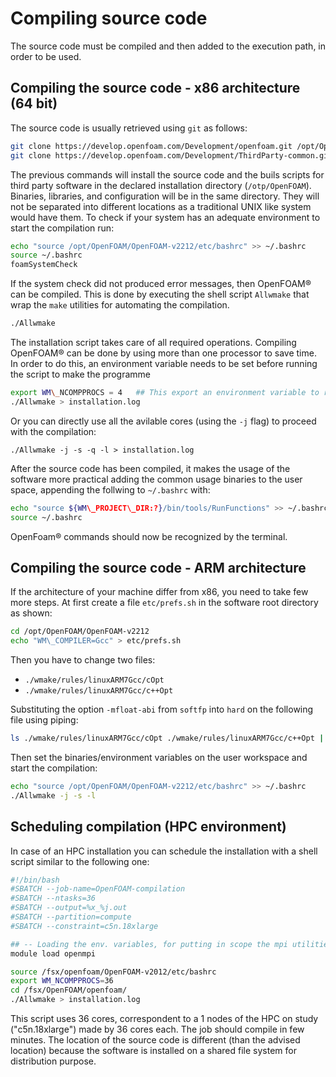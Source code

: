 # Compiling source code

The source code must be compiled and then added to the execution path, in order to be used.

## Compiling the source code - x86 architecture (64 bit)

The source code is usually retrieved using ```git``` as follows:

```sh
git clone https://develop.openfoam.com/Development/openfoam.git /opt/OpenFOAM
git clone https://develop.openfoam.com/Development/ThirdParty-common.git /opt/OpenFOAM
```

The previous commands will install the source code and the buils scripts for 
third party software in the declared installation directory (```/otp/OpenFOAM```).
Binaries, libraries, and configuration will be in the same directory.
They will not be separated into different locations as a traditional
UNIX like system would have them. To check if your system has an adequate
environment to start the compilation run:

```sh
echo "source /opt/OpenFOAM/OpenFOAM-v2212/etc/bashrc" >> ~/.bashrc
source ~/.bashrc
foamSystemCheck
```

If the system check did not produced error messages, then OpenFOAM® can
be compiled. This is done by executing the shell script ```Allwmake``` that wrap
the ```make``` utilities for automating the compilation.

```sh
./Allwmake
```

The installation script takes care of all required operations.
Compiling OpenFOAM® can be done by using more than one processor to save
time. In order to do this, an environment variable needs to be set
before running the script to make the programme

```sh
export WM\_NCOMPPROCS = 4   ## This export an environment variable to run the compilation in 4 processors
./Allwmake > installation.log
```
Or you can directly use all the avilable cores (using the ```-j``` flag) to proceed with the compilation:

```shell-session
./Allwmake -j -s -q -l > installation.log
```
After the source code has been compiled, it makes the usage of the software more practical
adding the common usage binaries to the user space, appending the follwing to ```~/.bashrc``` with:

```sh
echo "source ${WM\_PROJECT\_DIR:?}/bin/tools/RunFunctions" >> ~/.bashrc
source ~/.bashrc
```
OpenFoam® commands should now be recognized by the terminal.


## Compiling the source code - ARM architecture

If the architecture of your machine differ from x86, you need to take few more steps. At first create 
a file ```etc/prefs.sh``` in the software root directory as shown:

```sh
cd /opt/OpenFOAM/OpenFOAM-v2212
echo "WM\_COMPILER=Gcc" > etc/prefs.sh
```

Then you have to change two files:

- ```./wmake/rules/linuxARM7Gcc/cOpt```
- ```./wmake/rules/linuxARM7Gcc/c++Opt```

Substituting the option ```-mfloat-abi``` from ```softfp``` into ```hard``` on the following file using piping:

```sh
ls ./wmake/rules/linuxARM7Gcc/cOpt ./wmake/rules/linuxARM7Gcc/c++Opt | xargs sed s/softfp/hard/g
```

Then set the binaries/environment variables on the user workspace and start the compilation:

```sh
echo "source /opt/OpenFOAM/OpenFOAM-v2212/etc/bashrc" >> ~/.bashrc
./Allwmake -j -s -l
```

## Scheduling compilation (HPC environment) 

In case of an HPC installation you can schedule
the installation with a shell script similar to the following one:

```sh
#!/bin/bash
#SBATCH --job-name=OpenFOAM-compilation
#SBATCH --ntasks=36
#SBATCH --output=%x_%j.out
#SBATCH --partition=compute
#SBATCH --constraint=c5n.18xlarge

## -- Loading the env. variables, for putting in scope the mpi utilities  -- #
module load openmpi

source /fsx/openfoam/OpenFOAM-v2012/etc/bashrc
export WM_NCOMPPROCS=36
cd /fsx/OpenFOAM/openfoam/
./Allwmake > installation.log
```

This script uses 36 cores, correspondent to a 1 nodes of the HPC on study ("c5n.18xlarge") made 
by 36 cores each. The job should compile in few minutes.
The location of the source code is different (than the advised location) because the software is 
installed on a shared file system for distribution purpose.

<!--  Script to show the footer   -->
<html>
<script
    src="https://code.jquery.com/jquery-3.3.1.js"
    integrity="sha256-2Kok7MbOyxpgUVvAk/HJ2jigOSYS2auK4Pfzbm7uH60="
    crossorigin="anonymous">
</script>
<script>
$(function(){
  $("#footer").load("../footers/footer_first_level_depth.html");
});
</script>
<body>
<div id="footer"></div>
</body>
</html>
